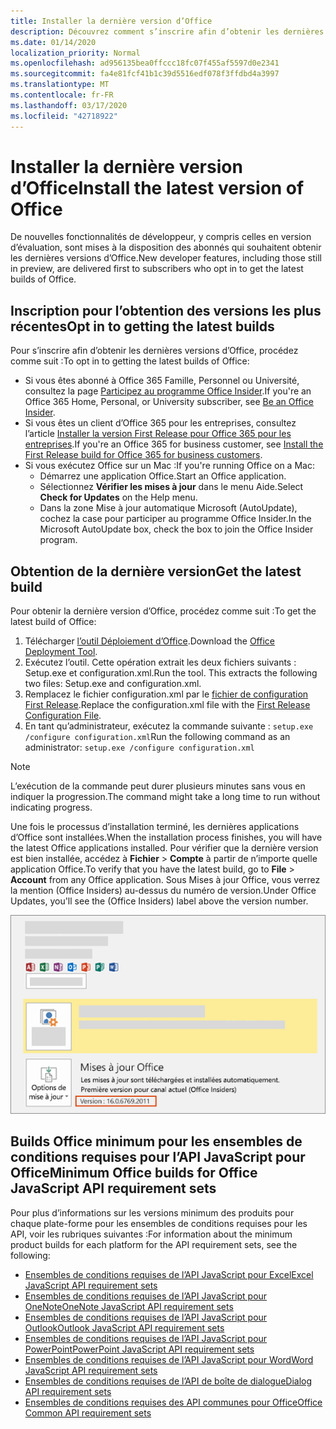```yaml
---
title: Installer la dernière version d’Office
description: Découvrez comment s’inscrire afin d’obtenir les dernières versions d’Office.
ms.date: 01/14/2020
localization_priority: Normal
ms.openlocfilehash: ad956135bea0ffccc18fc07f455af5597d0e2341
ms.sourcegitcommit: fa4e81fcf41b1c39d5516edf078f3ffdbd4a3997
ms.translationtype: MT
ms.contentlocale: fr-FR
ms.lasthandoff: 03/17/2020
ms.locfileid: "42718922"
---
```

# <a name="install-the-latest-version-of-office"></a><span data-ttu-id="0a0a9-103">Installer la dernière version d’Office</span><span class="sxs-lookup"><span data-stu-id="0a0a9-103">Install the latest version of Office</span></span>

<span data-ttu-id="0a0a9-104">De nouvelles fonctionnalités de développeur, y compris celles en version d’évaluation, sont mises à la disposition des abonnés qui souhaitent obtenir les dernières versions d’Office.</span><span class="sxs-lookup"><span data-stu-id="0a0a9-104">New developer features, including those still in preview, are delivered first to subscribers who opt in to get the latest builds of Office.</span></span>

## <a name="opt-in-to-getting-the-latest-builds"></a><span data-ttu-id="0a0a9-105">Inscription pour l’obtention des versions les plus récentes</span><span class="sxs-lookup"><span data-stu-id="0a0a9-105">Opt in to getting the latest builds</span></span>

<span data-ttu-id="0a0a9-106">Pour s’inscrire afin d’obtenir les dernières versions d’Office, procédez comme suit :</span><span class="sxs-lookup"><span data-stu-id="0a0a9-106">To opt in to getting the latest builds of Office:</span></span>

- <span data-ttu-id="0a0a9-107">Si vous êtes abonné à Office 365 Famille, Personnel ou Université, consultez la page [Participez au programme Office Insider](https://products.office.com/office-insider).</span><span class="sxs-lookup"><span data-stu-id="0a0a9-107">If you're an Office 365 Home, Personal, or University subscriber, see [Be an Office Insider](https://products.office.com/office-insider).</span></span>
- <span data-ttu-id="0a0a9-108">Si vous êtes un client d’Office 365 pour les entreprises, consultez l’article [Installer la version First Release pour Office 365 pour les entreprises](https://support.office.com/article/Install-the-First-Release-build-for-Office-365-for-business-customers-4dd8ba40-73c0-4468-b778-c7b744d03ead).</span><span class="sxs-lookup"><span data-stu-id="0a0a9-108">If you're an Office 365 for business customer, see [Install the First Release build for Office 365 for business customers](https://support.office.com/article/Install-the-First-Release-build-for-Office-365-for-business-customers-4dd8ba40-73c0-4468-b778-c7b744d03ead).</span></span>
- <span data-ttu-id="0a0a9-109">Si vous exécutez Office sur un Mac :</span><span class="sxs-lookup"><span data-stu-id="0a0a9-109">If you're running Office on a Mac:</span></span>
  - <span data-ttu-id="0a0a9-110">Démarrez une application Office.</span><span class="sxs-lookup"><span data-stu-id="0a0a9-110">Start an Office application.</span></span>
  - <span data-ttu-id="0a0a9-111">Sélectionnez **Vérifier les mises à jour** dans le menu Aide.</span><span class="sxs-lookup"><span data-stu-id="0a0a9-111">Select **Check for Updates** on the Help menu.</span></span>
  - <span data-ttu-id="0a0a9-112">Dans la zone Mise à jour automatique Microsoft (AutoUpdate), cochez la case pour participer au programme Office Insider.</span><span class="sxs-lookup"><span data-stu-id="0a0a9-112">In the Microsoft AutoUpdate box, check the box to join the Office Insider program.</span></span>

## <a name="get-the-latest-build"></a><span data-ttu-id="0a0a9-113">Obtention de la dernière version</span><span class="sxs-lookup"><span data-stu-id="0a0a9-113">Get the latest build</span></span>

<span data-ttu-id="0a0a9-114">Pour obtenir la dernière version d’Office, procédez comme suit :</span><span class="sxs-lookup"><span data-stu-id="0a0a9-114">To get the latest build of Office:</span></span>

1. <span data-ttu-id="0a0a9-115">Télécharger [l’outil Déploiement d’Office](https://www.microsoft.com/download/details.aspx?id=49117).</span><span class="sxs-lookup"><span data-stu-id="0a0a9-115">Download the [Office Deployment Tool](https://www.microsoft.com/download/details.aspx?id=49117).</span></span>
2. <span data-ttu-id="0a0a9-p101">Exécutez l’outil. Cette opération extrait les deux fichiers suivants : Setup.exe et configuration.xml.</span><span class="sxs-lookup"><span data-stu-id="0a0a9-p101">Run the tool. This extracts the following two files: Setup.exe and configuration.xml.</span></span>
3. <span data-ttu-id="0a0a9-118">Remplacez le fichier configuration.xml par le [fichier de configuration First Release](https://raw.githubusercontent.com/OfficeDev/Office-Add-in-Commands-Samples/master/Tools/FirstReleaseConfig/configuration.xml).</span><span class="sxs-lookup"><span data-stu-id="0a0a9-118">Replace the configuration.xml file with the [First Release Configuration File](https://raw.githubusercontent.com/OfficeDev/Office-Add-in-Commands-Samples/master/Tools/FirstReleaseConfig/configuration.xml).</span></span>
4. <span data-ttu-id="0a0a9-119">En tant qu’administrateur, exécutez la commande suivante : `setup.exe /configure configuration.xml`</span><span class="sxs-lookup"><span data-stu-id="0a0a9-119">Run the following command as an administrator:  `setup.exe /configure configuration.xml`</span></span>

> [!NOTE]
> <span data-ttu-id="0a0a9-120">L’exécution de la commande peut durer plusieurs minutes sans vous en indiquer la progression.</span><span class="sxs-lookup"><span data-stu-id="0a0a9-120">The command might take a long time to run without indicating progress.</span></span>

<span data-ttu-id="0a0a9-121">Une fois le processus d’installation terminé, les dernières applications d’Office sont installées.</span><span class="sxs-lookup"><span data-stu-id="0a0a9-121">When the installation process finishes, you will have the latest Office applications installed.</span></span> <span data-ttu-id="0a0a9-122">Pour vérifier que la dernière version est bien installée, accédez à **Fichier** > **Compte** à partir de n’importe quelle application Office.</span><span class="sxs-lookup"><span data-stu-id="0a0a9-122">To verify that you have the latest build, go to **File** > **Account** from any Office application.</span></span> <span data-ttu-id="0a0a9-123">Sous Mises à jour Office, vous verrez la mention (Office Insiders) au-dessus du numéro de version.</span><span class="sxs-lookup"><span data-stu-id="0a0a9-123">Under Office Updates, you'll see the (Office Insiders) label above the version number.</span></span>

![Capture d’écran affichant les informations du produit avec la mention Office Insiders](../images/office-insiders-label.png)

## <a name="minimum-office-builds-for-office-javascript-api-requirement-sets"></a><span data-ttu-id="0a0a9-125">Builds Office minimum pour les ensembles de conditions requises pour l’API JavaScript pour Office</span><span class="sxs-lookup"><span data-stu-id="0a0a9-125">Minimum Office builds for Office JavaScript API requirement sets</span></span>

<span data-ttu-id="0a0a9-126">Pour plus d’informations sur les versions minimum des produits pour chaque plate-forme pour les ensembles de conditions requises pour les API, voir les rubriques suivantes :</span><span class="sxs-lookup"><span data-stu-id="0a0a9-126">For information about the minimum product builds for each platform for the API requirement sets, see the following:</span></span>

- [<span data-ttu-id="0a0a9-127">Ensembles de conditions requises de l’API JavaScript pour Excel</span><span class="sxs-lookup"><span data-stu-id="0a0a9-127">Excel JavaScript API requirement sets</span></span>](../reference/requirement-sets/excel-api-requirement-sets.md)
- [<span data-ttu-id="0a0a9-128">Ensembles de conditions requises de l’API JavaScript pour OneNote</span><span class="sxs-lookup"><span data-stu-id="0a0a9-128">OneNote JavaScript API requirement sets</span></span>](../reference/requirement-sets/onenote-api-requirement-sets.md)
- [<span data-ttu-id="0a0a9-129">Ensembles de conditions requises de l’API JavaScript pour Outlook</span><span class="sxs-lookup"><span data-stu-id="0a0a9-129">Outlook JavaScript API requirement sets</span></span>](../reference/requirement-sets/outlook-api-requirement-sets.md)
- [<span data-ttu-id="0a0a9-130">Ensembles de conditions requises de l’API JavaScript pour PowerPoint</span><span class="sxs-lookup"><span data-stu-id="0a0a9-130">PowerPoint JavaScript API requirement sets</span></span>](../reference/requirement-sets/powerpoint-api-requirement-sets.md)
- [<span data-ttu-id="0a0a9-131">Ensembles de conditions requises de l’API JavaScript pour Word</span><span class="sxs-lookup"><span data-stu-id="0a0a9-131">Word JavaScript API requirement sets</span></span>](../reference/requirement-sets/word-api-requirement-sets.md)
- [<span data-ttu-id="0a0a9-132">Ensembles de conditions requises de l’API de boîte de dialogue</span><span class="sxs-lookup"><span data-stu-id="0a0a9-132">Dialog API requirement sets</span></span>](../reference/requirement-sets/dialog-api-requirement-sets.md)
- [<span data-ttu-id="0a0a9-133">Ensembles de conditions requises des API communes pour Office</span><span class="sxs-lookup"><span data-stu-id="0a0a9-133">Office Common API requirement sets</span></span>](../reference/requirement-sets/office-add-in-requirement-sets.md)
